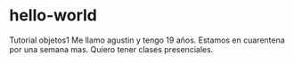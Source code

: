 # hello-world
Tutorial objetos1
Me llamo agustin y tengo 19 años. Estamos en cuarentena por una semana mas. Quiero tener clases presenciales.
